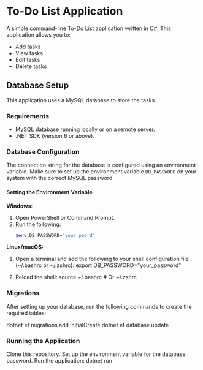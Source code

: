 # To-Do List Application

A simple command-line To-Do List application written in C#. This application allows you to:

- Add tasks
- View tasks
- Edit tasks
- Delete tasks

## Database Setup

This application uses a MySQL database to store the tasks.

### Requirements

- MySQL database running locally or on a remote server.
- .NET SDK (version 6 or above).

### Database Configuration

The connection string for the database is configured using an environment variable. Make sure to set up the environment variable `DB_PASSWORD` on your system with the correct MySQL password.

#### Setting the Environment Variable

**Windows**:
1. Open PowerShell or Command Prompt.
2. Run the following:
   ```bash
   $env:DB_PASSWORD="your_pword"

**Linux/macOS:**

1. Open a terminal and add the following to your shell configuration file (~/.bashrc or ~/.zshrc):
    export DB_PASSWORD="your_password"

2. Reload the shell:
    source ~/.bashrc   # Or ~/.zshrc

### Migrations

After setting up your database, run the following commands to create the required tables:

dotnet ef migrations add InitialCreate
dotnet ef database update

### Running the Application

Clone this repository.
Set up the environment variable for the database password.
Run the application:
dotnet run